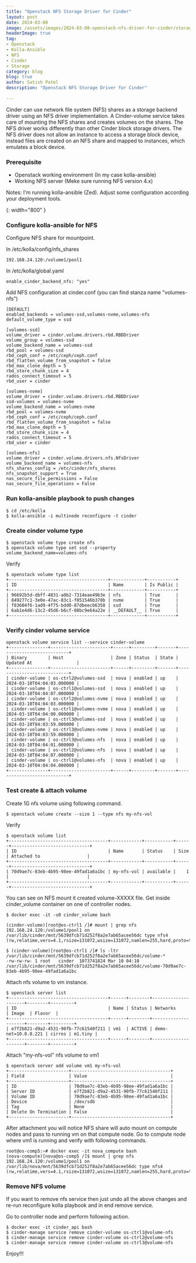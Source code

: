 ```yaml
---
title: "Openstack NFS Storage Driver for Cinder"
layout: post
date: 2024-03-08
image: /assets/images/2024-03-08-openstack-nfs-driver-for-cinder/storage-nfs.png
headerImage: true
tag:
- Openstack
- Kolla-Ansible
- NFS
- Cinder
- Storage
category: blog
blog: true
author: Satish Patel
description: "Openstack NFS Storage Driver for Cinder"

---
```


Cinder can use network file system (NFS) shares as a storage backend driver using an NFS driver implementation. A Cinder-volume service takes care of mounting the NFS shares and creates volumes on the shares. The NFS driver works differently than other Cinder block storage drivers. The NFS driver does not allow an instance to access a storage block device, instead files are created on an NFS share and mapped to instances, which emulates a block device.

### Prerequisite  

* Openstack working environment (In my case kolla-ansible) 
* Working NFS server (Meke sure running NFS version 4.x)

Notes: I'm running kolla-ansible (Zed). Adjust some configuration according your deployment tools. 

![<img>](/assets/images/2024-03-08-openstack-nfs-driver-for-cinder/cinder-nfs.png){: width="800" }

### Configure kolla-ansible for NFS

Configure NFS share for mountpoint. 

In /etc/kolla/config/nfs_shares

```
192.168.24.120:/volume1/pool1
```

In /etc/kolla/global.yaml 

```
enable_cinder_backend_nfs: "yes"
```

Add NFS configuration at cinder.conf (you can find stanza name "volumes-nfs")

```
[DEFAULT]
enabled_backends = volumes-ssd,volumes-nvme,volumes-nfs
default_volume_type = ssd

[volumes-ssd]
volume_driver = cinder.volume.drivers.rbd.RBDDriver
volume_group = volumes-ssd
volume_backend_name = volumes-ssd
rbd_pool = volumes-ssd
rbd_ceph_conf = /etc/ceph/ceph.conf
rbd_flatten_volume_from_snapshot = false
rbd_max_clone_depth = 5
rbd_store_chunk_size = 4
rados_connect_timeout = 5
rbd_user = cinder

[volumes-nvme]
volume_driver = cinder.volume.drivers.rbd.RBDDriver
ssd-volumes = volumes-nvme
volume_backend_name = volumes-nvme
rbd_pool = volumes-nvme
rbd_ceph_conf = /etc/ceph/ceph.conf
rbd_flatten_volume_from_snapshot = false
rbd_max_clone_depth = 5
rbd_store_chunk_size = 4
rados_connect_timeout = 5
rbd_user = cinder

[volumes-nfs]
volume_driver = cinder.volume.drivers.nfs.NfsDriver
volume_backend_name = volumes-nfs
nfs_shares_config = /etc/cinder/nfs_shares
nfs_snapshot_support = True
nas_secure_file_permissions = False
nas_secure_file_operations = False
```

### Run kolla-ansible playbook to push changes

```
$ cd /etc/kolla
$ kolla-ansible -i multinode reconfigure -t cinder
```

### Create cinder volume type

```
$ openstack volume type create nfs
$ openstack volume type set ssd --property volume_backend_name=volumes-nfs
```

Verify 

```
$ openstack volume type list
+--------------------------------------+-------------+-----------+
| ID                                   | Name        | Is Public |
+--------------------------------------+-------------+-----------+
| 96692b5d-dbff-4831-a0b2-7314eae49b3e | nfs         | True      |
| 849277c1-3e0e-47ac-83c1-f851546b378b | nvme        | True      |
| f83604f6-1ad9-4f75-bdd0-87dbeecb6358 | ssd         | True      |
| 6ab1e4d6-13c2-45d6-b6cf-08bc9e64a22e | __DEFAULT__ | True      |
+--------------------------------------+-------------+-----------+
```

### Verify cinder volume service

```
openstack volume service list --service cinder-volume
+---------------+-----------------------+------+---------+-------+----------------------------+
| Binary        | Host                  | Zone | Status  | State | Updated At                 |
+---------------+-----------------------+------+---------+-------+----------------------------+
| cinder-volume | os-ctrl2@volumes-ssd  | nova | enabled | up    | 2024-03-10T04:04:03.000000 |
| cinder-volume | os-ctrl1@volumes-ssd  | nova | enabled | up    | 2024-03-10T04:04:07.000000 |
| cinder-volume | os-ctrl2@volumes-nvme | nova | enabled | up    | 2024-03-10T04:04:03.000000 |
| cinder-volume | os-ctrl1@volumes-nvme | nova | enabled | up    | 2024-03-10T04:04:00.000000 |
| cinder-volume | os-ctrl3@volumes-ssd  | nova | enabled | up    | 2024-03-10T04:03:59.000000 |
| cinder-volume | os-ctrl3@volumes-nvme | nova | enabled | up    | 2024-03-10T04:03:59.000000 |
| cinder-volume | os-ctrl3@volumes-nfs  | nova | enabled | up    | 2024-03-10T04:04:01.000000 |
| cinder-volume | os-ctrl2@volumes-nfs  | nova | enabled | up    | 2024-03-10T04:04:07.000000 |
| cinder-volume | os-ctrl1@volumes-nfs  | nova | enabled | up    | 2024-03-10T04:04:04.000000 |
+---------------+-----------------------+------+---------+-------+----------------------------+
```

### Test create & attach volume

Create 1G nfs volume using following command.

```
$ openstack volume create --size 1 --type nfs my-nfs-vol
```

Verify 

```
$ openstack volume list
+--------------------------------------+------------+-----------+------+------------------------------+
| ID                                   | Name       | Status    | Size | Attached to                  |
+--------------------------------------+------------+-----------+------+------------------------------+
| 70d9ae7c-83eb-4b95-98ee-49fad1a6a1bc | my-nfs-vol | available |    1 |                              |
+--------------------------------------+------------+-----------+------+------------------------------+
```

You can see on NFS mount it created volume-XXXXX file. Get inside cinder_volume container on one of controller nodes.

```
$ docker exec -it -u0 cinder_volume bash

(cinder-volume)[root@os-ctrl1 /]# mount | grep nfs
192.168.24.120:/volume1/pool1 on /var/lib/cinder/mnt/5639dfcb71d252f8a2e7ab65acee56dc type nfs4 (rw,relatime,vers=4.1,rsize=131072,wsize=131072,namlen=255,hard,proto=tcp,timeo=600,retrans=2,sec=sys,clientaddr=192.168.24.110,local_lock=none,addr=192.168.24.120)

$ (cinder-volume)[root@os-ctrl1 /]# ls -ltr /var/lib/cinder/mnt/5639dfcb71d252f8a2e7ab65acee56dc/volume-*
-rw-rw-rw- 1 root   cinder  1073741824 Mar 10 04:10 /var/lib/cinder/mnt/5639dfcb71d252f8a2e7ab65acee56dc/volume-70d9ae7c-83eb-4b95-98ee-49fad1a6a1bc
```

Attach nfs volume to vm instance.

```
$ openstack server list
+--------------------------------------+------+--------+---------------------+--------+---------+
| ID                                   | Name | Status | Networks            | Image  | Flavor  |
+--------------------------------------+------+--------+---------------------+--------+---------+
| e7f2b821-d9a2-4531-90fb-77c61540f211 | vm1  | ACTIVE | demo-net=10.0.0.221 | cirros | m1.tiny |
+--------------------------------------+------+--------+---------------------+--------+---------+
```

Attach "my-nfs-vol" nfs volume to vm1 

```
$ openstack server add volume vm1 my-nfs-vol
+-----------------------+--------------------------------------+
| Field                 | Value                                |
+-----------------------+--------------------------------------+
| ID                    | 70d9ae7c-83eb-4b95-98ee-49fad1a6a1bc |
| Server ID             | e7f2b821-d9a2-4531-90fb-77c61540f211 |
| Volume ID             | 70d9ae7c-83eb-4b95-98ee-49fad1a6a1bc |
| Device                | /dev/sdb                             |
| Tag                   | None                                 |
| Delete On Termination | False                                |
+-----------------------+--------------------------------------+
```

After attachment you will notice NFS share will auto mount on compute nodes and pass to running vm on that compute node. Go to compute node where vm1 is running and verify with following commands. 

```
root@os-comp5:~# docker exec -it nova_compute bash
(nova-compute)[nova@os-comp5 /]$ mount | grep nfs
192.168.24.120:/volume1/pool1 on /var/lib/nova/mnt/5639dfcb71d252f8a2e7ab65acee56dc type nfs4 (rw,relatime,vers=4.1,rsize=131072,wsize=131072,namlen=255,hard,proto=tcp,timeo=600,retrans=2,sec=sys,clientaddr=192.168.24.108,local_lock=none,addr=192.168.24.120)
```

### Remove NFS volume

If you want to remove nfs service then just undo all the above changes and re-run reconfigure kolla playbook and in end remove service. 

Go to controller node and perform following action.
```
$ docker exec -it cinder_api bash
$ cinder-manage service remove cinder-volume os-ctrl1@volume-nfs
$ cinder-manage service remove cinder-volume os-ctrl2@volume-nfs
$ cinder-manage service remove cinder-volume os-ctrl3@volume-nfs
```

Enjoy!!! 










